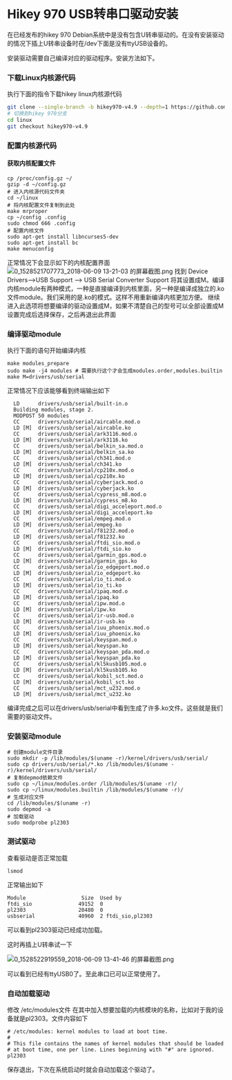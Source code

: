 # Hikey 970 USB转串口驱动安装<br>
在已经发布的hikey 970 Debian系统中是没有包含U转串驱动的。在没有安装驱动的情况下插上U转串设备时在/dev下面是没有ttyUSB设备的。

安装驱动需要自己编译对应的驱动程序。安装方法如下。

### 下载Linux内核源代码
执行下面的指令下载hikey linux内核源代码
```bash
git clone --single-branch -b hikey970-v4.9 --depth=1 https://github.com/96boards-hikey/linux
# 切换到hikey 970分支
cd linux
git checkout hikey970-v4.9
```
### 配置内核源代码
#### 获取内核配置文件
```
cp /proc/config.gz ~/
gzip -d ~/config.gz
# 进入内核源代码文件夹
cd ~/linux
# 将内核配置文件复制到此处
make mrproper
cp ~/config .config
sudo chmod 666 .config
# 配置内核文件
sudo apt-get install libncurses5-dev
sudo apt-get install bc
make menuconfig
```
正常情况下会显示如下的内核配置界面
![0_1528521707773_2018-06-09 13-21-03 的屏幕截图.png](http://community.bwbot.org/assets/uploads/files/1528521708217-2018-06-09-13-21-03-%E7%9A%84%E5%B1%8F%E5%B9%95%E6%88%AA%E5%9B%BE.png) 
找到 Device Drivers-->USB Support --> USB Serial Converter Support
将其设置成M。编译内核module有两种模式，一种是直接编译到内核里面，另一种是编译成独立的.ko文件module。我们采用的是.ko的模式。这样不用重新编译内核更加方便。
继续进入此选项将想要编译的驱动设置成M，如果不清楚自己的型号可以全部设置成M
设置完成后选择保存，之后再退出此界面

### 编译驱动module

执行下面的语句开始编译内核
```
make modules_prepare
sudo make -j4 modules # 需要执行这个才会生成modules.order,modules.builtin
make M=drivers/usb/serial
```
正常情况下应该能够看到终端输出如下
```
  LD      drivers/usb/serial/built-in.o
  Building modules, stage 2.
  MODPOST 50 modules
  CC      drivers/usb/serial/aircable.mod.o
  LD [M]  drivers/usb/serial/aircable.ko
  CC      drivers/usb/serial/ark3116.mod.o
  LD [M]  drivers/usb/serial/ark3116.ko
  CC      drivers/usb/serial/belkin_sa.mod.o
  LD [M]  drivers/usb/serial/belkin_sa.ko
  CC      drivers/usb/serial/ch341.mod.o
  LD [M]  drivers/usb/serial/ch341.ko
  CC      drivers/usb/serial/cp210x.mod.o
  LD [M]  drivers/usb/serial/cp210x.ko
  CC      drivers/usb/serial/cyberjack.mod.o
  LD [M]  drivers/usb/serial/cyberjack.ko
  CC      drivers/usb/serial/cypress_m8.mod.o
  LD [M]  drivers/usb/serial/cypress_m8.ko
  CC      drivers/usb/serial/digi_acceleport.mod.o
  LD [M]  drivers/usb/serial/digi_acceleport.ko
  CC      drivers/usb/serial/empeg.mod.o
  LD [M]  drivers/usb/serial/empeg.ko
  CC      drivers/usb/serial/f81232.mod.o
  LD [M]  drivers/usb/serial/f81232.ko
  CC      drivers/usb/serial/ftdi_sio.mod.o
  LD [M]  drivers/usb/serial/ftdi_sio.ko
  CC      drivers/usb/serial/garmin_gps.mod.o
  LD [M]  drivers/usb/serial/garmin_gps.ko
  CC      drivers/usb/serial/io_edgeport.mod.o
  LD [M]  drivers/usb/serial/io_edgeport.ko
  CC      drivers/usb/serial/io_ti.mod.o
  LD [M]  drivers/usb/serial/io_ti.ko
  CC      drivers/usb/serial/ipaq.mod.o
  LD [M]  drivers/usb/serial/ipaq.ko
  CC      drivers/usb/serial/ipw.mod.o
  LD [M]  drivers/usb/serial/ipw.ko
  CC      drivers/usb/serial/ir-usb.mod.o
  LD [M]  drivers/usb/serial/ir-usb.ko
  CC      drivers/usb/serial/iuu_phoenix.mod.o
  LD [M]  drivers/usb/serial/iuu_phoenix.ko
  CC      drivers/usb/serial/keyspan.mod.o
  LD [M]  drivers/usb/serial/keyspan.ko
  CC      drivers/usb/serial/keyspan_pda.mod.o
  LD [M]  drivers/usb/serial/keyspan_pda.ko
  CC      drivers/usb/serial/kl5kusb105.mod.o
  LD [M]  drivers/usb/serial/kl5kusb105.ko
  CC      drivers/usb/serial/kobil_sct.mod.o
  LD [M]  drivers/usb/serial/kobil_sct.ko
  CC      drivers/usb/serial/mct_u232.mod.o
  LD [M]  drivers/usb/serial/mct_u232.ko

```
编译完成之后可以在drivers/usb/serial中看到生成了许多.ko文件。这些就是我们需要的驱动文件。

### 安装驱动module
```
# 创建module文件目录
sudo mkdir -p /lib/modules/$(uname -r)/kernel/drivers/usb/serial/
sudo cp drivers/usb/serial/*.ko /lib/modules/$(uname -r)/kernel/drivers/usb/serial/
# 复制depmod依赖文件
sudo cp ~/linux/modules.order /lib/modules/$(uname -r)/
sudo cp ~/linux/modules.builtin /lib/modules/$(uname -r)/
# 生成对应文件
cd /lib/modules/$(uname -r)
sudo depmod -a
# 加载驱动
sudo modprobe pl2303
```

### 测试驱动
查看驱动是否正常加载
```
lsmod
```
正常输出如下
```
Module                  Size  Used by
ftdi_sio               49152  0
pl2303                 20480  0
usbserial              40960  2 ftdi_sio,pl2303
```
可以看到pl2303驱动已经成功加载。

这时再插上U转串试一下

![0_1528522919559_2018-06-09 13-41-46 的屏幕截图.png](http://community.bwbot.org/assets/uploads/files/1528522919701-2018-06-09-13-41-46-%E7%9A%84%E5%B1%8F%E5%B9%95%E6%88%AA%E5%9B%BE.png) 

可以看到已经有ttyUSB0了。至此串口已可以正常使用了。

### 自动加载驱动
修改 /etc/modules文件
在其中加入想要加载的内核模块的名称，比如对于我的设备就是pl2303。文件内容如下
```
# /etc/modules: kernel modules to load at boot time.
#
# This file contains the names of kernel modules that should be loaded
# at boot time, one per line. Lines beginning with "#" are ignored.
pl2303
```
保存退出，下次在系统启动时就会自动加载这个驱动了。
